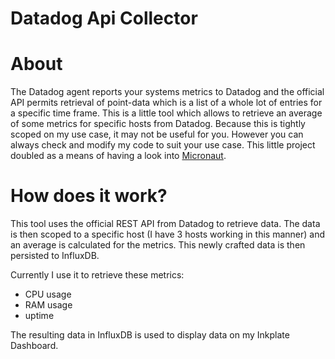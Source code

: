 # Datadog Api Collector

# About

The Datadog agent reports your systems metrics to Datadog and the official API permits retrieval of point-data which is
a list of a whole lot of entries for a specific time frame. This is a little tool which allows to retrieve an average of
some metrics for specific hosts from Datadog. Because this is tightly scoped on my use case, it may not be useful for
you. However you can always check and modify my code to suit your use case. This little project doubled as a means of
having a look into [Micronaut](https://micronaut.io/).

# How does it work?

This tool uses the official REST API from Datadog to retrieve data. The data is then scoped to a specific host (I have 3
hosts working in this manner) and an average is calculated for the metrics. This newly crafted data is then persisted to
InfluxDB.

Currently I use it to retrieve these metrics:

- CPU usage
- RAM usage
- uptime

The resulting data in InfluxDB is used to display data on my Inkplate Dashboard.